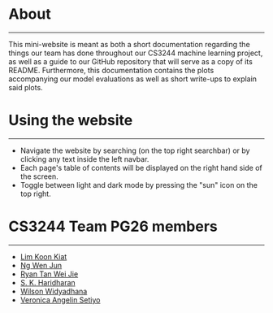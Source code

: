 # About
---
This mini-website is meant as both a short documentation regarding the things our team has done throughout our CS3244 machine learning project, as well as a guide to our GitHub repository that will serve as a copy of its README. Furthermore, this documentation contains the plots accompanying our model evaluations as well as short write-ups to explain said plots.

# Using the website
---
* Navigate the website by searching (on the top right searchbar) or by clicking any text inside the left navbar.
* Each page's table of contents will be displayed on the right hand side of the screen.
* Toggle between light and dark mode by pressing the "sun" icon on the top right.

# CS3244 Team PG26 members
---
* [Lim Koon Kiat](https://github.com/limkoonkiat)
* [Ng Wen Jun](https://github.com/wenjunthenwj)
* [Ryan Tan Wei Jie](https://github.com/chiralcentre)
* [S. K. Haridharan](https://github.com/hari-dharan)
* [Wilson Widyadhana](https://github.com/wilsonwid/)
* [Veronica Angelin Setiyo](https://github.com/veronicangelin)
